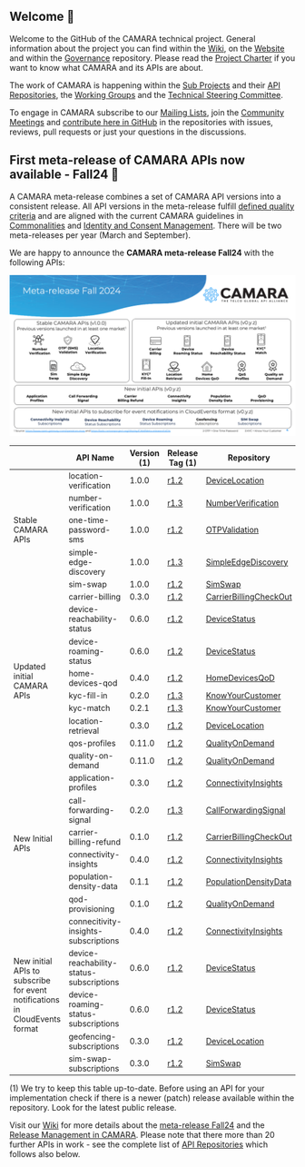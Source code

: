 ## Welcome 👋

Welcome to the GitHub of the CAMARA technical project. General information about the project you can find within the [Wiki](https://wiki.camaraproject.org), on the [Website](https://camaraproject.org) and within the [Governance](https://github.com/camaraproject/Governance) repository. Please read the [Project Charter](https://github.com/camaraproject/Governance/blob/main/ProjectCharter.md) if you want to know what CAMARA and its APIs are about.

The work of CAMARA is happening within the [Sub Projects](https://wiki.camaraproject.org/display/CAM/Sub+Projects) and their [API Repositories](https://github.com/search?q=topic%3Aapi-repository+org%3Acamaraproject&type=Repositories), 
the [Working Groups](https://github.com/search?q=topic%3Aworkinggroup+org%3Acamaraproject&type=Repositories) and the [Technical Steering Committee](https://wiki.camaraproject.org/display/CAM/Technical+Steering+Committee).

To engage in CAMARA subscribe to our [Mailing Lists](https://lists.camaraproject.org/g/all/subgroups), join the [Community Meetings](https://zoom-lfx.platform.linuxfoundation.org/meetings/telcoapi?view=week) and 
[contribute here in GitHub](https://github.com/camaraproject/Governance/blob/main/CONTRIBUTING.md) in the repositories with issues, reviews, pull requests or just your questions in the discussions. 

## First meta-release of CAMARA APIs now available - Fall24 🚀

A CAMARA meta-release combines a set of CAMARA API versions into a consistent release. All API versions in the meta-release fulfill [defined quality criteria](https://github.com/camaraproject/ReleaseManagement/blob/main/documentation/API-Readiness-Checklist.md) and are aligned with the current CAMARA guidelines in [Commonalities](https://github.com/camaraproject/Commonalities) and [Identity and Consent Management](https://github.com/camaraproject/IdentityAndConsentManagement). There will be two meta-releases per year (March and September).

We are happy to announce the **CAMARA meta-release Fall24** with the following APIs:

![Overview of the 25 APIs within the CAMARA Fall24 meta-release](/profile/images/CAMARA_Meta-release_Fall24.png)

<table>
    <thead>
        <tr>
            <th></th>
            <th>API Name</th>
            <th>Version (1)</th>
            <th>Release Tag (1)</th>
            <th>Repository</th>
        </tr>
    </thead>
    <tbody>
        <tr>
            <td rowspan=5>Stable CAMARA APIs</td>
            <td>location-verification</td>
            <td>1.0.0</td>
            <td><a href="https://github.com/camaraproject/DeviceLocation/releases/tag/r1.2">r1.2</a>
            <td><a href="https://github.com/camaraproject/DeviceLocation">DeviceLocation</a></td>
        </tr>
        <tr>
            <td>number-verification</td>
            <td>1.0.0</td>
            <td><a href="https://github.com/camaraproject/NumberVerification/releases/tag/r1.3">r1.3</a>
            <td><a href="https://github.com/camaraproject/NumberVerification">NumberVerification</a></td>
        </tr>
        <tr>
            <td>one-time-password-sms</td>
            <td>1.0.0</td>
            <td><a href="https://github.com/camaraproject/OTPValidation/releases/tag/r1.2">r1.2</a>
            <td><a href="https://github.com/camaraproject/OTPValidation">OTPValidation</a></td>
        </tr>
        <tr>
            <td>simple-edge-discovery</td>
            <td>1.0.0</td>
            <td><a href="https://github.com/camaraproject/SimpleEdgeDiscovery/releases/tag/r1.3">r1.3</a>
            <td><a href="https://github.com/camaraproject/SimpleEdgeDiscovery">SimpleEdgeDiscovery</a></td>
        </tr>
        <tr>
            <td>sim-swap</td>
            <td>1.0.0</td>
            <td><a href="https://github.com/camaraproject/SimSwap/releases/tag/r1.2">r1.2</a>
            <td><a href="https://github.com/camaraproject/SimSwap">SimSwap</a></td>
        </tr>
        <tr>
            <td rowspan=9>Updated initial CAMARA APIs</td>
            <td>carrier-billing</td>
            <td>0.3.0</td>
            <td><a href="https://github.com/camaraproject/CarrierBillingCheckOut/releases/tag/r1.2">r1.2</a>
            <td><a href="https://github.com/camaraproject/CarrierBillingCheckOut">CarrierBillingCheckOut</a></td>
        </tr>
        <tr>
            <td>device-reachability-status</td>
            <td>0.6.0</td>
            <td><a href="https://github.com/camaraproject/DeviceStatus/releases/tag/r1.2">r1.2</a>
            <td><a href="https://github.com/camaraproject/DeviceStatus">DeviceStatus</a></td>
        </tr>
        <tr>
            <td>device-roaming-status</td>
            <td>0.6.0</td>
            <td><a href="https://github.com/camaraproject/DeviceStatus/releases/tag/r1.2">r1.2</a>
            <td><a href="https://github.com/camaraproject/DeviceStatus">DeviceStatus</a></td>
        </tr>
        <tr>
            <td>home-devices-qod</td>
            <td>0.4.0</td>
            <td><a href="https://github.com/camaraproject/HomeDevicesQoD/releases/tag/r1.2">r1.2</a>
            <td><a href="https://github.com/camaraproject/HomeDevicesQoD">HomeDevicesQoD</a></td>
        </tr>
        <tr>
            <td>kyc-fill-in</td>
            <td>0.2.0</td>
            <td><a href="https://github.com/camaraproject/KnowYourCustomer/releases/tag/r1.3">r1.3</a>
            <td><a href="https://github.com/camaraproject/KnowYourCustomer">KnowYourCustomer</a></td>
        </tr>
        <tr>
            <td>kyc-match</td>
            <td>0.2.1</td>
            <td><a href="https://github.com/camaraproject/KnowYourCustomer/releases/tag/r1.3">r1.3</a>
            <td><a href="https://github.com/camaraproject/KnowYourCustomer">KnowYourCustomer</a></td>
        </tr>
        <tr>
            <td>location-retrieval</td>
            <td>0.3.0</td>
            <td><a href="https://github.com/camaraproject/DeviceLocation/releases/tag/r1.2">r1.2</a>
            <td><a href="https://github.com/camaraproject/DeviceLocation">DeviceLocation</a></td>
        </tr>
        <tr>
            <td>qos-profiles</td>
            <td>0.11.0</td>
            <td><a href="https://github.com/camaraproject/QualityOnDemand/releases/tag/r1.2">r1.2</a>
            <td><a href="https://github.com/camaraproject/QualityOnDemand">QualityOnDemand</a></td>
        </tr>
        <tr>
            <td>quality-on-demand</td>
            <td>0.11.0</td>
            <td><a href="https://github.com/camaraproject/QualityOnDemand/releases/tag/r1.2">r1.2</a>
            <td><a href="https://github.com/camaraproject/QualityOnDemand">QualityOnDemand</a></td>
        </tr>
        <tr>
            <td rowspan=6>New Initial APIs</td>
            <td>application-profiles</td>
            <td>0.3.0</td>
            <td><a href="https://github.com/camaraproject/ConnectivityInsights/releases/tag/r1.2">r1.2</a>
            <td><a href="https://github.com/camaraproject/ConnectivityInsights">ConnectivityInsights</a></td>
        </tr>
        <tr>
            <td>call-forwarding-signal</td>
            <td>0.2.0</td>
            <td><a href="https://github.com/camaraproject/CallForwardingSignal/releases/tag/r1.3">r1.3</a>
            <td><a href="https://github.com/camaraproject/CallForwardingSignal">CallForwardingSignal</a></td>
        </tr>
        <tr>
            <td>carrier-billing-refund</td>
            <td>0.1.0</td>
            <td><a href="https://github.com/camaraproject/CarrierBillingCheckOut/releases/tag/r1.2">r1.2</a>
            <td><a href="https://github.com/camaraproject/CarrierBillingCheckOut">CarrierBillingCheckOut</a></td>
        </tr>
        <tr>
            <td>connectivity-insights</td>
            <td>0.4.0</td>
            <td><a href="https://github.com/camaraproject/ConnectivityInsights/releases/tag/r1.2">r1.2</a>
            <td><a href="https://github.com/camaraproject/ConnectivityInsights">ConnectivityInsights</a></td>
        </tr>
            <tr>
            <td>population-density-data</td>
            <td>0.1.1</td>
            <td><a href="https://github.com/camaraproject/PopulationDensityData/releases/tag/r1.2">r1.2</a>
            <td><a href="https://github.com/camaraproject/PopulationDensityData">PopulationDensityData</a></td>
        </tr>
        <tr>
            <td>qod-provisioning</td>
            <td>0.1.0</td>
            <td><a href="https://github.com/camaraproject/QualityOnDemand/releases/tag/r1.2">r1.2</a>
            <td><a href="https://github.com/camaraproject/QualityOnDemand">QualityOnDemand</a></td>
        </tr>
        <tr>
            <td rowspan=5>New initial APIs to subscribe<br>for event notifications<br>in CloudEvents format</td>
            <td>connecitivity-insights-subscriptions</td>
            <td>0.4.0</td>
            <td><a href="https://github.com/camaraproject/ConnectivityInsights/releases/tag/r1.2">r1.2</a>
            <td><a href="https://github.com/camaraproject/ConnectivityInsights">ConnectivityInsights</a></td>
        </tr>
        <tr>
            <td>device-reachability-status-subscriptions</td>
            <td>0.6.0</td>
            <td><a href="https://github.com/camaraproject/DeviceStatus/releases/tag/r1.2">r1.2</a>
            <td><a href="https://github.com/camaraproject/DeviceStatus">DeviceStatus</a></td>
        </tr>
        <tr>
            <td>device-roaming-status-subscriptions</td>
            <td>0.6.0</td>
            <td><a href="https://github.com/camaraproject/DeviceStatus/releases/tag/r1.2">r1.2</a>
            <td><a href="https://github.com/camaraproject/DeviceStatus">DeviceStatus</a></td>
        </tr>
        <tr>
            <td>geofencing-subscriptions</td>
            <td>0.3.0</td>
            <td><a href="https://github.com/camaraproject/DeviceLocation/releases/tag/r1.2">r1.2</a>
            <td><a href="https://github.com/camaraproject/DeviceLocation ">DeviceLocation</a></td>
        </tr>
        <tr>
            <td>sim-swap-subscriptions</td>
            <td>0.3.0</td>
            <td><a href="https://github.com/camaraproject/SimSwap/releases/tag/r1.2">r1.2</a>
            <td><a href="https://github.com/camaraproject/SimSwap">SimSwap </a></td>
        </tr>
    </tbody>
</table>            

(1) We try to keep this table up-to-date. Before using an API for your implementation check if there is a newer (patch) release available within the repository. Look for the latest public release.

Visit our [Wiki](https://wiki.camaraproject.org/display/CAM/CAMARA+Project+Home) for more details about the [meta-release Fall24](https://wiki.camaraproject.org/display/CAM/Meta-release+Fall24) and the [Release Management in CAMARA](https://wiki.camaraproject.org/display/CAM/Release+Management+Working+Group). Please note that there more than 20 further APIs in work - see the complete list of [API Repositories](https://github.com/search?q=topic%3Aapi-repository+org%3Acamaraproject&type=Repositories) which follows also below.

